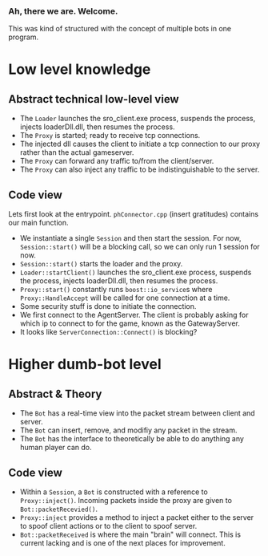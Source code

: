 ### Ah, there we are. Welcome.

This was kind of structured with the concept of multiple bots in one program.

# Low level knowledge

## Abstract technical low-level view
- The `Loader` launches the sro_client.exe process, suspends the process, injects loaderDll.dll, then resumes the process.
- The `Proxy` is started; ready to receive tcp connections.
- The injected dll causes the client to initiate a tcp connection to our proxy rather than the actual gameserver.
- The `Proxy` can forward any traffic to/from the client/server.
- The `Proxy` can also inject any traffic to be indistinguishable to the server.

## Code view
Lets first look at the entrypoint. `phConnector.cpp` (insert gratitudes) contains our main function.
- We instantiate a single `Session` and then start the session. For now, `Session::start()` will be a blocking call, so we can only run 1 session for now.
- `Session::start()` starts the loader and the proxy.
- `Loader::startClient()` launches the sro_client.exe process, suspends the process, injects loaderDll.dll, then resumes the process.
- `Proxy::start()` constantly runs `boost::io_service`s where `Proxy::HandleAccept` will be called for one connection at a time.
- Some security stuff is done to initiate the connection.
- We first connect to the AgentServer. The client is probably asking for which ip to connect to for the game, known as the GatewayServer.
- It looks like `ServerConnection::Connect()` is blocking?

# Higher dumb-bot level

## Abstract & Theory
- The `Bot` has a real-time view into the packet stream between client and server.
- The `Bot` can insert, remove, and modifiy any packet in the stream.
- The `Bot` has the interface to theoretically be able to do anything any human player can do.

## Code view
- Within a `Session`, a `Bot` is constructed with a reference to `Proxy::inject()`. Incoming packets inside the proxy are given to `Bot::packetRecevied()`.
- `Proxy::inject` provides a method to inject a packet either to the server to spoof client actions or to the client to spoof server.
- `Bot::packetReceived` is where the main "brain" will connect. This is current lacking and is one of the next places for improvement.
